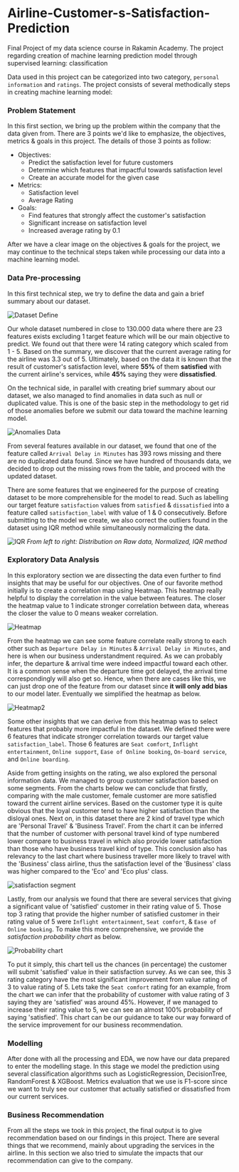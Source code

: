 # Airline-Customer-s-Satisfaction-Prediction
Final Project of my data science course in Rakamin Academy. The project regarding creation of machine learning prediction model through supervised learning: classification

Data used in this project can be categorized into two category, `personal information` and `ratings`. The project consists of several methodically steps in creating machine learning model:
### Problem Statement
In this first section, we bring up the problem within the company that the data given from. There are 3 points we'd like to emphasize, the objectives, metrics & goals in this project. The details of those 3 points as follow:
* Objectives:
  - Predict the satisfaction level for future customers
  - Determine which features that impactful towards satisfaction level
  - Create an accurate model for the given case
* Metrics:
  - Satisfaction level
  - Average Rating
* Goals:
  - Find features that strongly affect the customer's satisfaction
  - Significant increase on satisfaction level
  - Increased average rating by 0.1
  
After we have a clear image on the objectives & goals for the project, we may continue to the technical steps taken while processing our data into a machine learning model.

### Data Pre-processing
In this first technical step, we try to define the data and gain a brief summary about our dataset. 

![Dataset Define](https://user-images.githubusercontent.com/85340491/222137058-946641d0-1534-44f3-81e2-4def6afcec30.png)

Our whole dataset numbered in close to 130.000 data where there are 23 features exists excluding 1 target feature which will be our main objective to predict.
We found out that there were 14 rating category which scaled from 1 - 5. Based on the summary, we discover that the current average rating for the airline was 3.3 out of 5. Ultimately, based on the data it is known that the result of customer's satisfaction level, where **55%** of them **satisfied** with the current airline's services, while **45%** saying they were **dissatisfied**.

On the technical side, in parallel with creating brief summary about our dataset, we also managed to find anomalies in data such as null or duplicated value. This is one of the basic step in the methodology to get rid of those anomalies before we submit our data toward the machine learning model.

![Anomalies Data](https://user-images.githubusercontent.com/85340491/222143464-e416a920-c496-45e8-8a73-572ed20a0a16.png)

From several features available in our dataset, we found that one of the feature called `Arrival Delay in Minutes` has 393 rows missing and there are no duplicated data found. Since we have hundred of thousands data, we decided to drop out the missing rows from the table, and proceed with the updated dataset.

There are some features that we engineered for the purpose of creating dataset to be more comprehensible for the model to read. Such as labelling our target feature `satisfaction` values from `satisfied` & `dissatisfied` into a feature called `satisfaction_label` with value of 1 & 0 consecutively. Before submitting to the model we create, we also correct the outliers found in the dataset using IQR method while simultaneously normalizing the data.

![IQR](https://user-images.githubusercontent.com/85340491/222880321-7192ef58-6aa2-4a42-a4b5-7c2280cebee0.png)
_From left to right: Distribution on Raw data, Normalized, IQR method_

### Exploratory Data Analysis
In this exploratory section we are dissecting the data even further to find insights that may be useful for our objectives. One of our favorite method initially is to create a correlation map using Heatmap. This heatmap really helpful to display the correlation in the value between features. The closer the heatmap value to 1 indicate stronger correlation between data, whereas the closer the value to 0 means weaker correlation.

![Heatmap](https://user-images.githubusercontent.com/85340491/222899913-772c787d-80c6-4c0a-a449-5709e679c3a7.png)

From the heatmap we can see some feature correlate really strong to each other such as `Departure Delay in Minutes` & `Arrival Delay in Minutes`, and here is when our business understandment required. As we can probably infer, the departure & arrival time were indeed impactful toward each other. It is a common sense when the departure time got delayed, the arrival time correspondingly will also get so. Hence, when there are cases like this, we can just drop one of the feature from our dataset since **it will only add bias** to our model later. Eventually we simplified the heatmap as below.

![Heatmap2](https://user-images.githubusercontent.com/85340491/222900888-c28a1178-7bb5-4f52-b975-2c0e559b5916.png)

Some other insights that we can derive from this heatmap was to select features that probably more impactful in the dataset. We defined there were 6 features that indicate stronger correlation towards our target value `satisfaction_label`. Those 6 features are `Seat comfort`, `Inflight entertainment`, `Online support`, `Ease of Online booking`, `On-board service`, and `Online boarding`.

Aside from getting insights on the rating, we also explored the personal information data. We managed to group customer satisfaction based on some segments. From the charts below we can conclude that firstly, comparing with the male customer, female customer are more satisfied toward the current airline services. Based on the customer type it is quite obvious that the loyal customer tend to have higher satisfaction than the disloyal ones. Next on, in this dataset there are 2 kind of travel type which are 'Personal Travel' & 'Business Travel'. From the chart it can be inferred that the number of customer with personal travel kind of type numbered lower compare to business travel in which also provide lower satisfaction than those who have business travel kind of type. This conclusion also has relevancy to the last chart where business traveller more likely to travel with the 'Business' class airline, thus the satisfaction level of the 'Business' class was higher compared to the 'Eco' and 'Eco plus' class.

![satisfaction segment](https://user-images.githubusercontent.com/85340491/222901467-8a6faf67-2786-401b-a3ec-8b38e547db2f.png)

Lastly, from our analysis we found that there are several services that giving a significant value of 'satisfied' customer in their rating value of 5. Those top 3 rating that provide the higher number of satisfied customer in their rating value of 5 were `Inflight entertainment`, `Seat comfort`, & `Ease of Online booking`. To make this more comprehensive, we provide the _satisfaction probability chart_ as below.

![Probability chart](https://user-images.githubusercontent.com/85340491/222903657-a93ef4fc-2a14-4465-bad9-b50118814ad1.png)

To put it simply, this chart tell us the chances (in percentage) the customer will submit 'satisfied' value in their satisfaction survey. As we can see, this 3 rating category have the most significant improvement from value rating of 3 to value rating of 5. Lets take the `Seat comfort` rating for an example, from the chart we can infer that the probability of customer with value rating of 3 saying they are 'satisfied' was around 45%. However, if we managed to increase their rating value to 5, we can see an almost 100% probability of saying 'satisfied'. This chart can be our guidance to take our way forward of the service improvement for our business recommendation.

### Modelling
After done with all the processing and EDA, we now have our data prepared to enter the modelling stage. In this stage we model the prediction using several classification algorithms such as LogisticRegression, DecisionTree, RandomForest & XGBoost. Metrics evaluation that we use is F1-score since we want to truly see our customer that actually satisfied or dissatisfied from our current services.
### Business Recommendation
From all the steps we took in this project, the final output is to give recommendation based on our findings in this project. There are several things that we recommend, mainly about upgrading the services in the airline. In this section we also tried to simulate the impacts that our recommendation can give to the company.
